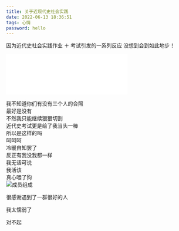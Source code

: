 ```yaml
---
title: 关于近现代史社会实践
date: 2022-06-13 18:36:51
tags: 心情
password: hello
---
```

因为近代史社会实践作业 ＋ 考试引发的一系列反应
没想到会到如此地步！
<!--more-->

<iframe frameborder="no" border="0" marginwidth="0" marginheight="0" width=330 height=110 src="//music.163.com/outchain/player?type=1&id=128742266&auto=0&height=90"></iframe>

我不知道你们有没有三个人的合照  
最好是没有  
不然我只能继续狠狠切割  
近代史考试更是给了我当头一棒  
所以是这样的吗  
呵呵呵  
冷暖自知罢了  
反正有我没我都一样  
我无话可说  
我活该  
真心喂了狗  
![成员组成](成员组成.jpg)

很感谢遇到了一群很好的人

我太懦弱了




对不起